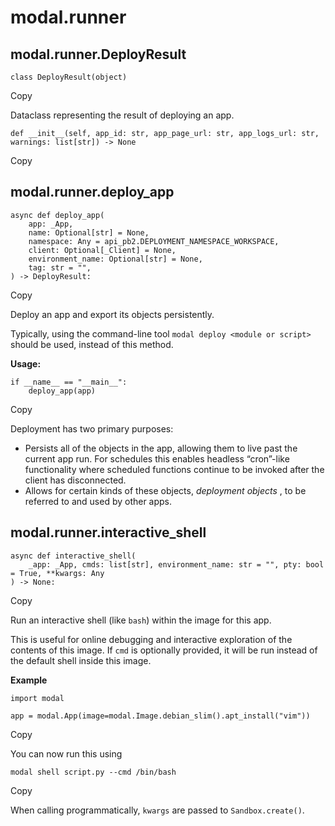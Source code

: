 # modal.runner

## modal.runner.DeployResult

    
    
    class DeployResult(object)

Copy

Dataclass representing the result of deploying an app.

    
    
    def __init__(self, app_id: str, app_page_url: str, app_logs_url: str, warnings: list[str]) -> None

Copy

## modal.runner.deploy_app

    
    
    async def deploy_app(
        app: _App,
        name: Optional[str] = None,
        namespace: Any = api_pb2.DEPLOYMENT_NAMESPACE_WORKSPACE,
        client: Optional[_Client] = None,
        environment_name: Optional[str] = None,
        tag: str = "",
    ) -> DeployResult:

Copy

Deploy an app and export its objects persistently.

Typically, using the command-line tool `modal deploy <module or script>`
should be used, instead of this method.

**Usage:**

    
    
    if __name__ == "__main__":
        deploy_app(app)

Copy

Deployment has two primary purposes:

  * Persists all of the objects in the app, allowing them to live past the current app run. For schedules this enables headless “cron”-like functionality where scheduled functions continue to be invoked after the client has disconnected.
  * Allows for certain kinds of these objects, _deployment objects_ , to be referred to and used by other apps.

## modal.runner.interactive_shell

    
    
    async def interactive_shell(
        _app: _App, cmds: list[str], environment_name: str = "", pty: bool = True, **kwargs: Any
    ) -> None:

Copy

Run an interactive shell (like `bash`) within the image for this app.

This is useful for online debugging and interactive exploration of the
contents of this image. If `cmd` is optionally provided, it will be run
instead of the default shell inside this image.

**Example**

    
    
    import modal
    
    app = modal.App(image=modal.Image.debian_slim().apt_install("vim"))

Copy

You can now run this using

    
    
    modal shell script.py --cmd /bin/bash

Copy

When calling programmatically, `kwargs` are passed to `Sandbox.create()`.

